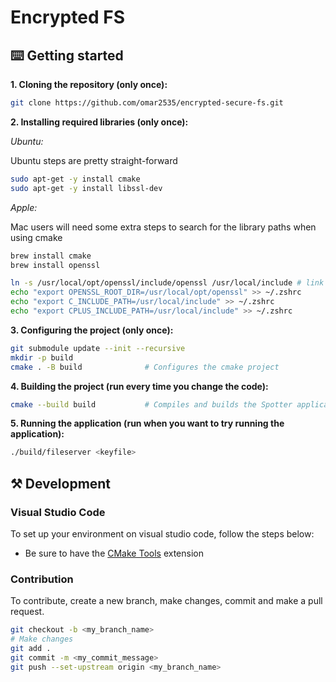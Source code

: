 # Encrypted FS

## ⌨️ Getting started

**1. Cloning the repository (only once):**

```sh
git clone https://github.com/omar2535/encrypted-secure-fs.git
```

**2. Installing required libraries (only once):**

*Ubuntu:*

Ubuntu steps are pretty straight-forward

```sh
sudo apt-get -y install cmake
sudo apt-get -y install libssl-dev
```

*Apple:*

Mac users will need some extra steps to search for the library paths when using cmake

```sh
brew install cmake
brew install openssl

ln -s /usr/local/opt/openssl/include/openssl /usr/local/include # link openssl lib to `/usr/local/include`
echo "export OPENSSL_ROOT_DIR=/usr/local/opt/openssl" >> ~/.zshrc
echo "export C_INCLUDE_PATH=/usr/local/include" >> ~/.zshrc
echo "export CPLUS_INCLUDE_PATH=/usr/local/include" >> ~/.zshrc
```

**3. Configuring the project (only once):**

```sh
git submodule update --init --recursive
mkdir -p build
cmake . -B build              # Configures the cmake project
```

**4. Building the project (run every time you change the code):**

```sh
cmake --build build           # Compiles and builds the Spotter application
```

**5. Running the application (run when you want to try running the application):**

```sh
./build/fileserver <keyfile>
```

## ⚒️ Development

### Visual Studio Code

To set up your environment on visual studio code, follow the steps below:

- Be sure to have the [CMake Tools](https://marketplace.visualstudio.com/items?itemName=ms-vscode.cmake-tools) extension

### Contribution

To contribute, create a new branch, make changes, commit and make a pull request.

```sh
git checkout -b <my_branch_name>
# Make changes
git add .
git commit -m <my_commit_message>
git push --set-upstream origin <my_branch_name>
```
